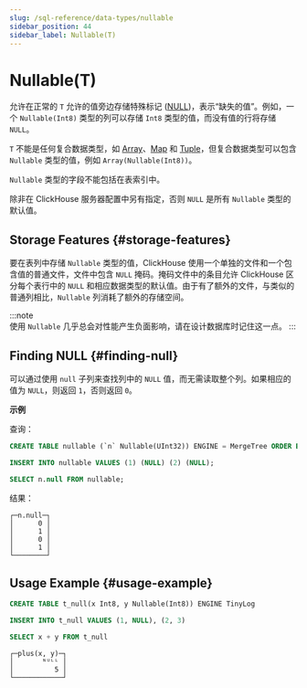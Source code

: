 ```yaml
---
slug: /sql-reference/data-types/nullable
sidebar_position: 44
sidebar_label: Nullable(T)
---
```



# Nullable(T)

允许在正常的 `T` 允许的值旁边存储特殊标记 ([NULL](../../sql-reference/syntax.md))，表示“缺失的值”。例如，一个 `Nullable(Int8)` 类型的列可以存储 `Int8` 类型的值，而没有值的行将存储 `NULL`。

`T` 不能是任何复合数据类型，如 [Array](../../sql-reference/data-types/array.md)、[Map](../../sql-reference/data-types/map.md) 和 [Tuple](../../sql-reference/data-types/tuple.md)，但复合数据类型可以包含 `Nullable` 类型的值，例如 `Array(Nullable(Int8))`。

`Nullable` 类型的字段不能包括在表索引中。

除非在 ClickHouse 服务器配置中另有指定，否则 `NULL` 是所有 `Nullable` 类型的默认值。

## Storage Features {#storage-features}

要在表列中存储 `Nullable` 类型的值，ClickHouse 使用一个单独的文件和一个包含值的普通文件，文件中包含 `NULL` 掩码。掩码文件中的条目允许 ClickHouse 区分每个表行中的 `NULL` 和相应数据类型的默认值。由于有了额外的文件，与类似的普通列相比，`Nullable` 列消耗了额外的存储空间。

:::note    
使用 `Nullable` 几乎总会对性能产生负面影响，请在设计数据库时记住这一点。
:::

## Finding NULL {#finding-null}

可以通过使用 `null` 子列来查找列中的 `NULL` 值，而无需读取整个列。如果相应的值为 `NULL`，则返回 `1`，否则返回 `0`。

**示例**

查询：

``` sql
CREATE TABLE nullable (`n` Nullable(UInt32)) ENGINE = MergeTree ORDER BY tuple();

INSERT INTO nullable VALUES (1) (NULL) (2) (NULL);

SELECT n.null FROM nullable;
```

结果：

``` text
┌─n.null─┐
│      0 │
│      1 │
│      0 │
│      1 │
└────────┘
```

## Usage Example {#usage-example}

``` sql
CREATE TABLE t_null(x Int8, y Nullable(Int8)) ENGINE TinyLog
```

``` sql
INSERT INTO t_null VALUES (1, NULL), (2, 3)
```

``` sql
SELECT x + y FROM t_null
```

``` text
┌─plus(x, y)─┐
│       ᴺᵁᴸᴸ │
│          5 │
└────────────┘
```
